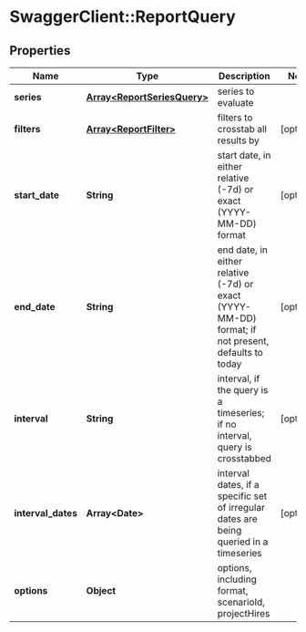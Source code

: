 # SwaggerClient::ReportQuery

## Properties
Name | Type | Description | Notes
------------ | ------------- | ------------- | -------------
**series** | [**Array&lt;ReportSeriesQuery&gt;**](ReportSeriesQuery.md) | series to evaluate | 
**filters** | [**Array&lt;ReportFilter&gt;**](ReportFilter.md) | filters to crosstab all results by | [optional] 
**start_date** | **String** | start date, in either relative (-7d) or exact (YYYY-MM-DD) format | [optional] 
**end_date** | **String** | end date, in either relative (-7d) or exact (YYYY-MM-DD) format; if not present, defaults to today | [optional] 
**interval** | **String** | interval, if the query is a timeseries; if no interval, query is crosstabbed | [optional] 
**interval_dates** | **Array&lt;Date&gt;** | interval dates, if a specific set of irregular dates are being queried in a timeseries | [optional] 
**options** | **Object** | options, including format, scenarioId, projectHires | 


